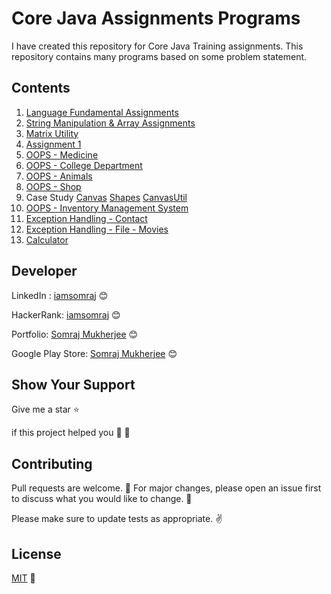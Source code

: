 # Core Java Assignments Programs

I have created this repository for Core Java Training assignments. This repository contains many programs based on some problem statement.

## Contents

1. [Language Fundamental Assignments](/src/com/psl/training/assignment/lfa)
2. [String Manipulation & Array Assignments](/src/com/psl/training/assignment/sma)
3. [Matrix Utility](/src/com/psl/training/assignment/sma/MatrixUtil.java)
4. [Assignment 1](/src/com/psl/training/assignment/one/)
5. [OOPS - Medicine](/src/com/psl/training/assignment/oops/TestMedicineUtil.java)
6. [OOPS - College Department](/src/com/psl/training/assignment/oops/CollegeDeptUtil.java)
7. [OOPS - Animals](/src/com/psl/training/assignment/oops/AnimalUtil.java)
8. [OOPS - Shop](/src/com/psl/training/assignment/oops/ShopUtil.java)
9. Case Study [Canvas](/src/com/psl/training/assignment/csoops/canvas) [Shapes](/src/com/psl/training/assignment/csoops/shapes) [CanvasUtil](/src/com/psl/training/assignment/csoops/test/CanvasUtil.java)
10. [OOPS - Inventory Management System](/src/com/psl/training/assignment/invs)
11. [Exception Handling - Contact](/src/com/psl/training/assignment/excephand)
12. [Exception Handling - File - Movies](/src/com/psl/training/assignment/excephand/file/FileReadUtil.java)
13. [Calculator](/src/com/psl/training/assignment/calc)

## Developer

LinkedIn : [iamsomraj](https://www.linkedin.com/in/iamsomraj/) 😊

HackerRank: [iamsomraj](https://www.hackerrank.com/iamsomraj?hr_r=1) 😊

Portfolio: [Somraj Mukherjee](https://iamsomraj.github.io/) 😊

Google Play Store: [Somraj Mukherjee](https://play.google.com/store/apps/developer?id=Somraj+Mukherjee) 😊

## Show Your Support

Give me a star ⭐

if this project helped you 👦 👧

## Contributing

Pull requests are welcome. 🤝 For major changes, please open an issue first to discuss what you would like to change. 🙏

Please make sure to update tests as appropriate. ✌

## License

[MIT](https://choosealicense.com/licenses/mit/) 📰
